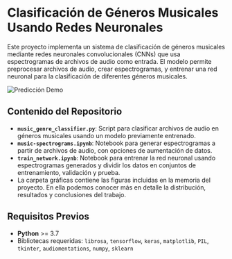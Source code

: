 # Clasificación de Géneros Musicales Usando Redes Neuronales

Este proyecto implementa un sistema de clasificación de géneros musicales mediante redes neuronales convolucionales (CNNs) que usa espectrogramas de archivos de audio como entrada. El modelo permite preprocesar archivos de audio, crear espectrogramas, y entrenar una red neuronal para la clasificación de diferentes géneros musicales.

![Predicción Demo](gráficas/test.gif)


## Contenido del Repositorio

- **`music_genre_classifier.py`**: Script para clasificar archivos de audio en géneros musicales usando un modelo previamente entrenado.
- **`music-spectrograms.ipynb`**: Notebook para generar espectrogramas a partir de archivos de audio, con opciones de aumentación de datos.
- **`train_network.ipynb`**: Notebook para entrenar la red neuronal usando espectrogramas generados y dividir los datos en conjuntos de entrenamiento, validación y prueba.
- La carpeta gráficas contiene las figuras incluidas en la memoria del proyecto. En ella podemos conocer más en detalle la distribución, resultados y conclusiones del trabajo.
## Requisitos Previos

- **Python** >= 3.7
- Bibliotecas requeridas: `librosa`, `tensorflow`, `keras`, `matplotlib`, `PIL`, `tkinter`, `audiomentations`, `numpy`, `sklearn`

